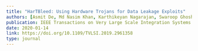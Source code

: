 ```yaml
---
title: "HarTBleed: Using Hardware Trojans for Data Leakage Exploits"
authors: [Asmit De, Md Nasim Khan, Karthikeyan Nagarajan, Swaroop Ghosh]
publication: IEEE Transactions on Very Large Scale Integration Systems (TVLSI)
date: 2020-01-14
link: https://doi.org/10.1109/TVLSI.2019.2961358
type: journal
---
```

